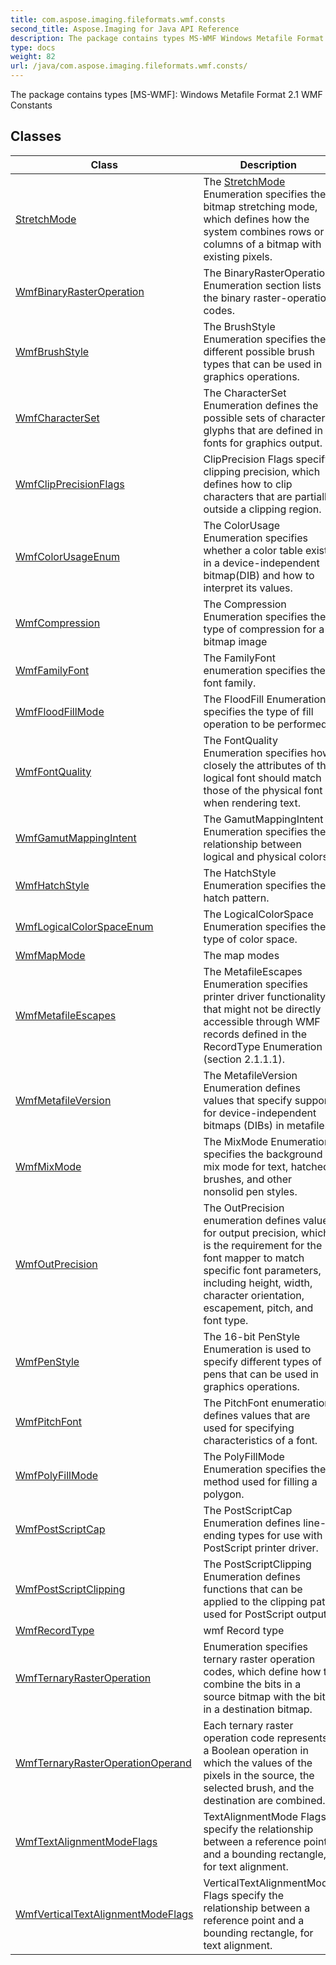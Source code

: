 ```yaml
---
title: com.aspose.imaging.fileformats.wmf.consts
second_title: Aspose.Imaging for Java API Reference
description: The package contains types MS-WMF Windows Metafile Format 2.1 WMF Constants
type: docs
weight: 82
url: /java/com.aspose.imaging.fileformats.wmf.consts/
---
```


The package contains types [MS-WMF]: Windows Metafile Format 2.1 WMF Constants


## Classes

| Class | Description |
| --- | --- |
| [StretchMode](../com.aspose.imaging.fileformats.wmf.consts/stretchmode) | The [StretchMode](../com.aspose.imaging.fileformats.wmf.consts/stretchmode) Enumeration specifies the bitmap stretching mode, which defines how the system combines rows or columns of a bitmap with existing pixels. |
| [WmfBinaryRasterOperation](../com.aspose.imaging.fileformats.wmf.consts/wmfbinaryrasteroperation) | The BinaryRasterOperation Enumeration section lists the binary raster-operation codes. |
| [WmfBrushStyle](../com.aspose.imaging.fileformats.wmf.consts/wmfbrushstyle) | The BrushStyle Enumeration specifies the different possible brush types that can be used in graphics operations. |
| [WmfCharacterSet](../com.aspose.imaging.fileformats.wmf.consts/wmfcharacterset) | The CharacterSet Enumeration defines the possible sets of character glyphs that are defined in fonts for graphics output. |
| [WmfClipPrecisionFlags](../com.aspose.imaging.fileformats.wmf.consts/wmfclipprecisionflags) | ClipPrecision Flags specify clipping precision, which defines how to clip characters that are partially outside a clipping region. |
| [WmfColorUsageEnum](../com.aspose.imaging.fileformats.wmf.consts/wmfcolorusageenum) | The ColorUsage Enumeration specifies whether a color table exists in a device-independent bitmap(DIB) and how to interpret its values. |
| [WmfCompression](../com.aspose.imaging.fileformats.wmf.consts/wmfcompression) | The Compression Enumeration specifies the type of compression for a bitmap image |
| [WmfFamilyFont](../com.aspose.imaging.fileformats.wmf.consts/wmffamilyfont) | The FamilyFont enumeration specifies the font family. |
| [WmfFloodFillMode](../com.aspose.imaging.fileformats.wmf.consts/wmffloodfillmode) | The FloodFill Enumeration specifies the type of fill operation to be performed. |
| [WmfFontQuality](../com.aspose.imaging.fileformats.wmf.consts/wmffontquality) | The FontQuality Enumeration specifies how closely the attributes of the logical font should match those of the physical font when rendering text. |
| [WmfGamutMappingIntent](../com.aspose.imaging.fileformats.wmf.consts/wmfgamutmappingintent) | The GamutMappingIntent Enumeration specifies the relationship between logical and physical colors. |
| [WmfHatchStyle](../com.aspose.imaging.fileformats.wmf.consts/wmfhatchstyle) | The HatchStyle Enumeration specifies the hatch pattern. |
| [WmfLogicalColorSpaceEnum](../com.aspose.imaging.fileformats.wmf.consts/wmflogicalcolorspaceenum) | The LogicalColorSpace Enumeration specifies the type of color space. |
| [WmfMapMode](../com.aspose.imaging.fileformats.wmf.consts/wmfmapmode) | The map modes |
| [WmfMetafileEscapes](../com.aspose.imaging.fileformats.wmf.consts/wmfmetafileescapes) | The MetafileEscapes Enumeration specifies printer driver functionality that might not be directly accessible through WMF records defined in the RecordType Enumeration (section 2.1.1.1). |
| [WmfMetafileVersion](../com.aspose.imaging.fileformats.wmf.consts/wmfmetafileversion) | The MetafileVersion Enumeration defines values that specify support for device-independent bitmaps (DIBs) in metafiles. |
| [WmfMixMode](../com.aspose.imaging.fileformats.wmf.consts/wmfmixmode) | The MixMode Enumeration specifies the background mix mode for text, hatched brushes, and other nonsolid pen styles. |
| [WmfOutPrecision](../com.aspose.imaging.fileformats.wmf.consts/wmfoutprecision) | The OutPrecision enumeration defines values for output precision, which is the requirement for the font mapper to match specific font parameters, including height, width, character orientation, escapement, pitch, and font type. |
| [WmfPenStyle](../com.aspose.imaging.fileformats.wmf.consts/wmfpenstyle) | The 16-bit PenStyle Enumeration is used to specify different types of pens that can be used in graphics operations. |
| [WmfPitchFont](../com.aspose.imaging.fileformats.wmf.consts/wmfpitchfont) | The PitchFont enumeration defines values that are used for specifying characteristics of a font. |
| [WmfPolyFillMode](../com.aspose.imaging.fileformats.wmf.consts/wmfpolyfillmode) | The PolyFillMode Enumeration specifies the method used for filling a polygon. |
| [WmfPostScriptCap](../com.aspose.imaging.fileformats.wmf.consts/wmfpostscriptcap) | The PostScriptCap Enumeration defines line-ending types for use with a PostScript printer driver. |
| [WmfPostScriptClipping](../com.aspose.imaging.fileformats.wmf.consts/wmfpostscriptclipping) | The PostScriptClipping Enumeration defines functions that can be applied to the clipping path used for PostScript output. |
| [WmfRecordType](../com.aspose.imaging.fileformats.wmf.consts/wmfrecordtype) | wmf Record type |
| [WmfTernaryRasterOperation](../com.aspose.imaging.fileformats.wmf.consts/wmfternaryrasteroperation) | Enumeration specifies ternary raster operation codes, which define how to combine the bits in a source bitmap with the bits in a destination bitmap. |
| [WmfTernaryRasterOperationOperand](../com.aspose.imaging.fileformats.wmf.consts/wmfternaryrasteroperationoperand) | Each ternary raster operation code represents a Boolean operation in which the values of the pixels in the source, the selected brush, and the destination are combined. |
| [WmfTextAlignmentModeFlags](../com.aspose.imaging.fileformats.wmf.consts/wmftextalignmentmodeflags) | TextAlignmentMode Flags specify the relationship between a reference point and a bounding rectangle, for text alignment. |
| [WmfVerticalTextAlignmentModeFlags](../com.aspose.imaging.fileformats.wmf.consts/wmfverticaltextalignmentmodeflags) | VerticalTextAlignmentMode Flags specify the relationship between a reference point and a bounding rectangle, for text alignment. |
